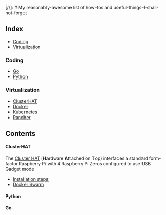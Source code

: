 [//]: # My reasonably-awesome list of how-tos and useful-things-I-shall-not-forget

## Index
- [Coding](#coding)
- [Virtualization](#virtualization)

### Coding
- [Go](#go)
- [Python](#python)

### Virtualization
- [ClusterHAT](#clusterhat)
- [Docker](#docker)
- [Kubernetes](#kubernetes)
- [Rancher](#k3s)

## Contents

<!-- Contents Begin -->

#### ClusterHAT
The [Cluster HAT](https://clusterhat.com/) (**H**ardware **A**ttached on **T**op) interfaces a standard form-factor Raspberry Pi with 4 Raspberry Pi Zeros configured to use USB Gadget mode<br/>
- [Installation steps](articles/raspi_clusterhat_install.md)
- [Docker Swarm](articles/docker_swarm_clusterhat.md)

#### Python


#### Go

<!-- Contents End -->

